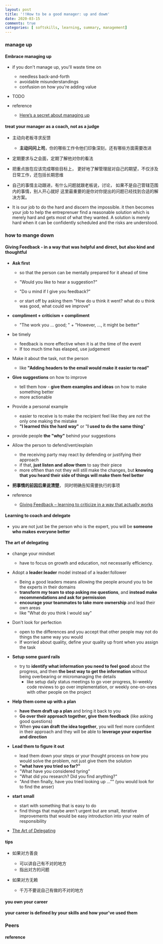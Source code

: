 ```yaml
---
layout: post
title: '!!How to be a good manager: up and dowm'
date: 2020-03-15
comments: true
categories: [ softskills, learning, summary, management]
---
```


### **manage up**    

#### Embrace managing up  
*  if you don't manage up, you'll waste time on  
    - needless back-and-forth  
    - avoidable misunderstandings  
    - confusion on how you're adding value  

* TODO  

* reference  
    - [Here’s a secret about managing up](https://twitter.com/wes_kao/status/1533463689097056256)

#### treat your manager as a **coach**, not as a judge  
* 主动向老板寻求反馈  
    - **主动问问上司**，你的哪些工作令他们印象深刻，还有哪些方面需要改进 

* 定期要求与之会面，定期了解他对你的看法    

* 把重点放在应该完成哪些目标上， 更好地了解管理层对自己的期望，不仅涉及日常工作，还包括长期思维
  
* 自己的事情主动跟进，有什么问题就跟老板说，讨论， 如果不是自己管辖范围内的事情，别人开心就好
这里最重要的是你对你提出的问题已经找到合适的解决方案。  


* It is our job to do the hard and discern the impossible. it then becomes your job to help the entreprenuer find a reasonable solution which is merely hard and gets most of what they wanted. A solution is merely hard when it can be confidently scheduled and the risks are understood.  


### how to mange down  

#### Giving Feedback - in a way that was helpful and direct, but also kind and thoughtful  

* **Ask first**  
    - so that the person can be mentally prepared for it ahead of time  
    - "Would you like to hear a suggestion?"  
    - "Do u mind if I give you feedback?"  

    - or start off by asking them "How do u think it went? what do u think was good, what could we improve"  
  

* **compliment + criticism + compliment**  
    -  "The work you ... good; " + "However, ..., it might be better"  

* be timely  
    - feedback is more effective when it is at the time of the event  
    - If too much time has elasped, use judgement  

* Make it about the task, not the person  
    - like **"Adding headers to the email would make it easier to read"**    

* **Give suggestions** on how to improve  
    - tell them how - **give them examples and ideas** on how to make something better  
    - more actionable 

* Provide a personal example  
    - easier to receive is to make the recipient feel like they are not the only one making the mistake  
    - **"I learned this the hard way"** or "**I used to do the same thing**"  

* provide people **the "why"** behind your suggestions  
  
* Allow the person to defend/vent/explain  
    - the receiving party may react by defending or justifying their approach  
    - if that, **just listen and allow them** to say their piece  
    - more ofthen than not they will still make the changes, but **knowing that you heard their side of things will make them feel better**    

* **把事情的前因后果说清楚**， 同时明确告知需要执行的事项  


* reference
    - [Giving Feedback – learning to criticize in a way that actually works](http://katemats.com/giving-feedback-learning-to-criticize-in-a-way-that-actually-works/)

#### Learning to coach and delegate  
* you are not just be the person who is the expert, 
    you will be **someone who makes everyone better**


#### The art of **delegating**    
* change your mindset 
    - have to focus on growth and education, not necessarily efficiency. 

* Adopt a **leader:leader** model instead of a leader:follower    
    - Being a good leaders means allowing the people around you to be the experts in their domains   
    - **transform my team to stop asking me questions**, and **instead make recommendations and ask for permission**  
    - **encourage your teammates to take more ownership** and lead their own areas    
    - like "What do you think I would say"  

* Don't look for perfection  
    - open to the differences and you accept that other people may not do things the same way you would  
    - If worried about quality, define your quality up front when you assign the task 

* **Setup some guard rails**    
    - try to **identify what information you need to feel good** about the progress, and then **the best way to get the information** without being overbearing or micromanaging the details  
        + like setup daily status meetings to go voer progress, bi-weekly code reviews to go over implementation, or weekly one-on-ones with other people on the project  

* **Help them come up with a plan**   
    - **have them draft up a plan** and bring it back to you   
    - **Go over their approach together, give them feedback** (like asking good questions)  
    - When **you can draft the idea together**, you will feel more confident in their approach and they will be able to **leverage your expertise and direction**    

* **Lead them to figure it out** 
    - lead them down your steps or your thought process on how you would solve the problem, not just give them the solution  
    - **"what have you tried so far?"**  
    - "What have you considered tyring" 
    - "What did you research? Did you find anything?" 
    - "And then finally, have you tried looking up ..."" (you would look for to find the anser)
  

* **start small**   
    - start with something that is easy to do 
    - find things that maybe aren't urgent but are small, iterative improvements that would be easy introduction into your realm of responsibility  

* [The Art of Delegating](http://katemats.com/the-art-of-delegating/)  

#### tips  
* 如果对方善良  
    - 可以讲自己有不对的地方  
    - 指出对方的问题  

* 如果对方无赖  
    - 千万不要说自己有做的不对的地方  


#### you own your career  

#### your career is defined by **your skills** and how your've used them  


### Peers  


#### reference  
